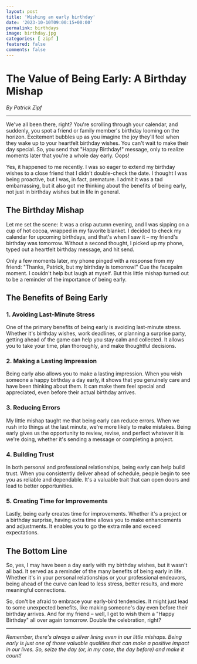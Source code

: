 ```yaml
---
layout: post
title: 'Wishing an early birthday'
date: '2023-10-10T09:00:15+00:00'
permalink: birthdays
image: birthday.jpg
categories: [ zipf ]
featured: false
comments: false 
--- 
```

# The Value of Being Early: A Birthday Mishap

*By Patrick Zipf*

---

We've all been there, right? You're scrolling through your calendar, and suddenly, you spot a friend or family member's birthday looming on the horizon. Excitement bubbles up as you imagine the joy they'll feel when they wake up to your heartfelt birthday wishes. You can't wait to make their day special. So, you send that "Happy Birthday!" message, only to realize moments later that you're a whole day early. Oops!

Yes, it happened to me recently. I was so eager to extend my birthday wishes to a close friend that I didn't double-check the date. I thought I was being proactive, but I was, in fact, premature. I admit it was a tad embarrassing, but it also got me thinking about the benefits of being early, not just in birthday wishes but in life in general.

## The Birthday Mishap

Let me set the scene: It was a crisp autumn evening, and I was sipping on a cup of hot cocoa, wrapped in my favorite blanket. I decided to check my calendar for upcoming birthdays, and that's when I saw it – my friend's birthday was tomorrow. Without a second thought, I picked up my phone, typed out a heartfelt birthday message, and hit send.

Only a few moments later, my phone pinged with a response from my friend: "Thanks, Patrick, but my birthday is tomorrow!" Cue the facepalm moment. I couldn't help but laugh at myself. But this little mishap turned out to be a reminder of the importance of being early.

## The Benefits of Being Early

### 1. Avoiding Last-Minute Stress

One of the primary benefits of being early is avoiding last-minute stress. Whether it's birthday wishes, work deadlines, or planning a surprise party, getting ahead of the game can help you stay calm and collected. It allows you to take your time, plan thoroughly, and make thoughtful decisions.

### 2. Making a Lasting Impression

Being early also allows you to make a lasting impression. When you wish someone a happy birthday a day early, it shows that you genuinely care and have been thinking about them. It can make them feel special and appreciated, even before their actual birthday arrives.

### 3. Reducing Errors

My little mishap taught me that being early can reduce errors. When we rush into things at the last minute, we're more likely to make mistakes. Being early gives us the opportunity to review, revise, and perfect whatever it is we're doing, whether it's sending a message or completing a project.

### 4. Building Trust

In both personal and professional relationships, being early can help build trust. When you consistently deliver ahead of schedule, people begin to see you as reliable and dependable. It's a valuable trait that can open doors and lead to better opportunities.

### 5. Creating Time for Improvements

Lastly, being early creates time for improvements. Whether it's a project or a birthday surprise, having extra time allows you to make enhancements and adjustments. It enables you to go the extra mile and exceed expectations.

## The Bottom Line

So, yes, I may have been a day early with my birthday wishes, but it wasn't all bad. It served as a reminder of the many benefits of being early in life. Whether it's in your personal relationships or your professional endeavors, being ahead of the curve can lead to less stress, better results, and more meaningful connections.

So, don't be afraid to embrace your early-bird tendencies. It might just lead to some unexpected benefits, like making someone's day even before their birthday arrives. And for my friend – well, I get to wish them a "Happy Birthday" all over again tomorrow. Double the celebration, right?

---

*Remember, there's always a silver lining even in our little mishaps. Being early is just one of those valuable qualities that can make a positive impact in our lives. So, seize the day (or, in my case, the day before) and make it count!*
